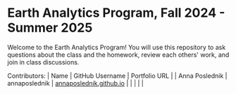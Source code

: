 # Earth Analytics Program, Fall 2024 - Summer 2025

Welcome to the Earth Analytics Program! You will use this repository to ask questions about the class and the homework, review each others' work, and join in class discussions.

Contributors:
| Name | GitHub Username | Portfolio URL |
| Anna Poslednik | annaposlednik | [annaposlednik.github.io](annaposlednik.github.io) |
|  |  |  |

